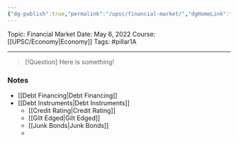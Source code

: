 ```yaml
---
{"dg-publish":true,"permalink":"/upsc/financial-market/","dgHomeLink":true,"dgPassFrontmatter":false}
---
```


Topic: Financial Market
Date: May 6, 2022
Course: [[UPSC/Economy|Economy]]
Tags: #pillar1A

---

> [!Question]
> Here is something! 


### Notes
- [[Debt Financing|Debt Financing]]
- [[Debt Instruments|Debt Instruments]]
	- [[Credit Rating|Credit Rating]]
	- [[Gilt Edged|Gilt Edged]]
	- [[Junk Bonds|Junk Bonds]]
	- 